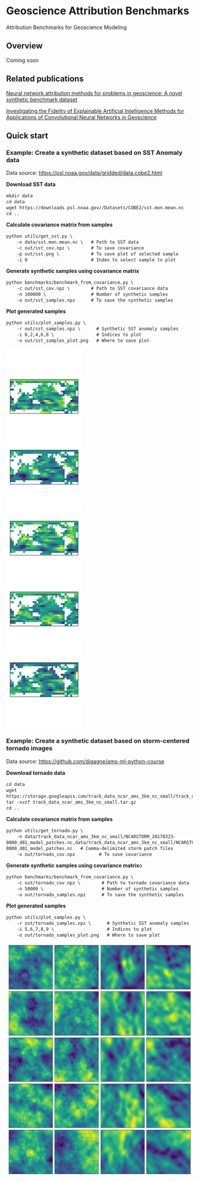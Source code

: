 # Geoscience Attribution Benchmarks
Attribution Benchmarks for Geoscience Modeling

## Overview

Coming soon

## Related publications

[Neural network attribution methods for problems in geoscience: A novel synthetic benchmark dataset](https://www.cambridge.org/core/journals/environmental-data-science/article/neural-network-attribution-methods-for-problems-in-geoscience-a-novel-synthetic-benchmark-dataset/DDA562FC7B9A2B30710582861920860E)

[Investigating the Fidelity of Explainable Artificial Intelligence Methods for Applications of Convolutional Neural Networks in Geoscience](https://journals.ametsoc.org/view/journals/aies/1/4/AIES-D-22-0012.1.xml)

## Quick start

### Example: Create a synthetic dataset based on SST Anomaly data

Data source: https://psl.noaa.gov/data/gridded/data.cobe2.html

**Download SST data**

    mkdir data 
    cd data 
    wget https://downloads.psl.noaa.gov//Datasets/COBE2/sst.mon.mean.nc
    cd ..

**Calculate covariance matrix from samples**

    python utils/get_sst.py \
        -n data/sst.mon.mean.nc \   # Path to SST data
        -c out/sst_cov.npz \        # To save covariance
        -p out/sst.png \            # To save plot of selected sample
        -i 0                        # Index to select sample to plot

**Generate synthetic samples using covariance matrix**

    python benchmarks/benchmark_from_covariance.py \
        -c out/sst_cov.npz \        # Path to SST covariance data
        -n 100000 \                 # Number of synthetic samples
        -o out/sst_samples.npz      # To save the synthetic samples

**Plot generated samples**

    python utils/plot_samples.py \
        -r out/sst_samples.npz \      # Synthetic SST anomaly samples
        -i 0,2,4,6,8 \                # Indices to plot 
        -o out/sst_samples_plot.png   # Where to save plot


![out/sst_samples_plot.png](out/sst_samples_plot.png)


### Example: Create a synthetic dataset based on storm-centered tornado images

Data source: https://github.com/djgagne/ams-ml-python-course

**Download tornado data**

    cd data
    wget https://storage.googleapis.com/track_data_ncar_ams_3km_nc_small/track_data_ncar_ams_3km_nc_small.tar.gz
    tar -xvzf track_data_ncar_ams_3km_nc_small.tar.gz
    cd ..

**Calculate covariance matrix from samples**

    python utils/get_tornado.py \
        -n data/track_data_ncar_ams_3km_nc_small/NCARSTORM_20170323-0000_d01_model_patches.nc,data/track_data_ncar_ams_3km_nc_small/NCARSTORM_20170329-0000_d01_model_patches.nc   # Comma-delimited storm patch files
        -o out/tornado_cov.npz         # To save covariance

**Generate synthetic samples using covariance matrix**o

    python benchmarks/benchmark_from_covariance.py \
        -c out/tornado_cov.npz \        # Path to tornado covariance data
        -n 50000 \                      # Number of synthetic samples
        -o out/tornado_samples.npz      # To save the synthetic samples

**Plot generated samples**

    python utils/plot_samples.py \
        -r out/tornado_samples.npz \      # Synthetic SST anomaly samples
        -i 5,6,7,8,9 \                    # Indices to plot 
        -o out/tornado_samples_plot.png   # Where to save plot


![out/tornado_samples_plot.png](out/tornado_samples_plot.png)
    
